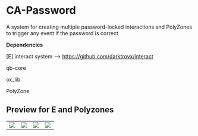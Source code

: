# CA-Password
A system for creating multiple password-locked interactions and PolyZones to trigger any event if the password is correct

**Dependencies**

[E] interact system --> https://github.com/darktrovx/interact

qb-core

ox_lib

PolyZone

## Preview for E and Polyzones

<center>
    <table>
    <tr>
      <td align="center">
            <img src="https://www2.0zz0.com/2025/02/10/20/306592653.png" />
        </td>
        <td align="center">
            <img src="https://www2.0zz0.com/2025/02/10/13/241781325.png" />
        </td>
        <td align="center">
            <img src="https://www2.0zz0.com/2025/02/10/13/839705012.png" />
        </td>
      <td align="center">
            <img src="https://www2.0zz0.com/2025/02/10/13/937220376.png" />
        </td>
    </tr>
    </table>
</center>
